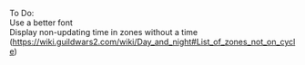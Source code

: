 To Do:<br>
Use a better font<br>
Display non-updating time in zones without a time (https://wiki.guildwars2.com/wiki/Day_and_night#List_of_zones_not_on_cycle)
